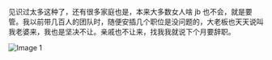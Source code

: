 见识过太多这种了，还有很多家庭也是，本来大多数女人啥 jb 也不会，就是要管。我以前带几百人的团队时，随便安插几个职位是没问题的，大老板也天天说叫我老婆来，我也是坚决不让。亲戚也不让来，找我我就说下个月要辞职。

![Image 1](https://files.e5n.cc/media_attachments/files/115/031/823/288/787/553/original/fea951daab783228.jpg)